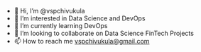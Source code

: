 - 👋 Hi, I’m @vspchivukula
- 👀 I’m interested in Data Science and DevOps
- 🌱 I’m currently learning DevOps
- 💞️ I’m looking to collaborate on Data Science FinTech Projects
- 📫 How to reach me vspchivukula@gmail.com

<!---
vspchivukula/vspchivukula is a ✨ special ✨ repository because its `README.md` (this file) appears on your GitHub profile.
You can click the Preview link to take a look at your changes.
--->
